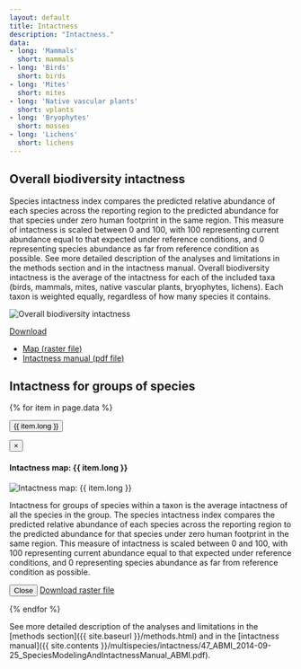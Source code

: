 ```yaml
---
layout: default
title: Intactness
description: "Intactness."
data:
- long: 'Mammals'
  short: mammals
- long: 'Birds'
  short: birds
- long: 'Mites'
  short: mites
- long: 'Native vascular plants'
  short: vplants
- long: 'Bryophytes'
  short: mosses
- long: 'Lichens'
  short: lichens
---
```


## Overall biodiversity intactness

Species intactness index compares the predicted relative abundance of each species across the reporting region to the predicted abundance for that species under zero human footprint in the same region. This measure of intactness is scaled between 0 and 100, with 100 representing current abundance equal to that expected under reference conditions, and 0 representing species abundance as far from reference condition as possible. See more detailed description of the analyses and limitations in the methods section and in the intactness manual.
Overall biodiversity intactness is the average of the intactness for each of the included taxa
(birds, mammals, mites, native vascular plants, bryophytes, lichens).
Each taxon is weighted equally, regardless of how many species it contains.

<div class="row">
  <div class="col-6 col-sm-6 col-lg-6">
  <p><img src="{{ site.contents }}/multispecies/intactness/intactness-all.png" class="img-responsive" alt="Overall biodiversity intactness"/></p>

  </div>
  <div class="col-6 col-sm-6 col-lg-6">

<span class="pull-right">
<div class="btn-group">
  <a href="#" class="btn btn-primary dropdown-toggle" data-toggle="dropdown" aria-expanded="false">Download <i class="fa fa-download"></i></a>
  <ul class="dropdown-menu">
    <li><a href="{{ site.ftproot }}/multispecies/intactness/intactness-all.asc" download>Map (raster file)</a></li>
    <li><a href="{{ site.contents }}/multispecies/intactness/47_ABMI_2014-09-25_SpeciesModelingAndIntactnessManual_ABMI.pdf" download>Intactness manual (pdf file)</a></li>
  </ul>
</div>
</span>

  </div>
</div>

## Intactness for groups of species

{% for item in page.data %}

<p><button type="button" class="btn btn-primary" data-toggle="modal" data-target="#modal-{{ item.short }}">{{ item.long }}</button></p>

<div class="modal fade" id="modal-{{ item.short }}" tabindex="-1" role="dialog" aria-labelledby="modal-{{ item.short }}-label">
  <div class="modal-dialog" role="document">
    <div class="modal-content">
      <div class="modal-header">
        <button type="button" class="close" data-dismiss="modal" aria-label="Close"><span aria-hidden="true">&times;</span></button>
        <h4 class="modal-title" id="modal-lichens-label">Intactness map: {{ item.long }}</h4>
      </div>
      <div class="modal-body">
        <img src="{{ site.contents }}/multispecies/intactness/intactness-{{ item.short }}.png" class="img-responsive" alt="Intactness map: {{ item.long }}"/>
        <p>Intactness for groups of species within a taxon is the average intactness of all the species in the group. The species intactness index compares the predicted relative abundance of each species across the reporting region to the predicted abundance for that species under zero human footprint in the same region. This measure of intactness is scaled between 0 and 100, with 100 representing current abundance equal to that expected under reference conditions, and 0 representing species abundance as far from reference condition as possible.</p>
      </div>
      <div class="modal-footer">
        <button type="button" class="btn btn-default" data-dismiss="modal">Close</button>
        <a class="btn btn-primary" href="{{ site.ftproot }}/multispecies/intactness/intactness-{{ item.short }}.asc" download>Download raster file <i class="fa fa-download"></i></a>
      </div>
    </div>
  </div>
</div>

{% endfor %}

See more detailed description of the analyses and limitations in the [methods section]({{ site.baseurl }}/methods.html)  and in the [intactness manual]({{ site.contents }}/multispecies/intactness/47_ABMI_2014-09-25_SpeciesModelingAndIntactnessManual_ABMI.pdf).
